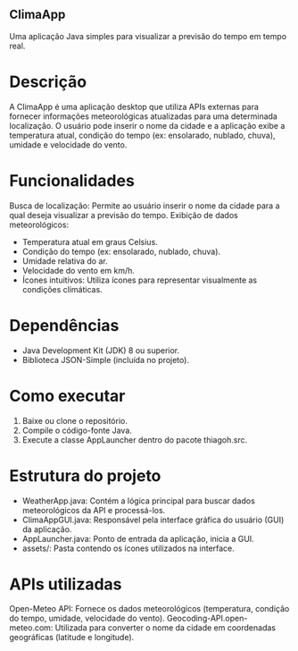 ## ClimaApp
Uma aplicação Java simples para visualizar a previsão do tempo em tempo real.

# Descrição
A ClimaApp é uma aplicação desktop que utiliza APIs externas para fornecer informações meteorológicas atualizadas para uma determinada localização. O usuário pode inserir o nome da cidade e a aplicação exibe a temperatura atual, condição do tempo (ex: ensolarado, nublado, chuva), umidade e velocidade do vento.

# Funcionalidades
Busca de localização: Permite ao usuário inserir o nome da cidade para a qual deseja visualizar a previsão do tempo.
Exibição de dados meteorológicos:

- Temperatura atual em graus Celsius.
- Condição do tempo (ex: ensolarado, nublado, chuva).
- Umidade relativa do ar.
- Velocidade do vento em km/h.
- Ícones intuitivos: Utiliza ícones para representar visualmente as condições climáticas.

# Dependências
- Java Development Kit (JDK) 8 ou superior.
- Biblioteca JSON-Simple (incluída no projeto).

# Como executar
1. Baixe ou clone o repositório.
2. Compile o código-fonte Java.
3. Execute a classe AppLauncher dentro do pacote thiagoh.src.

# Estrutura do projeto
- WeatherApp.java: Contém a lógica principal para buscar dados meteorológicos da API e processá-los.
- ClimaAppGUI.java: Responsável pela interface gráfica do usuário (GUI) da aplicação.
- AppLauncher.java: Ponto de entrada da aplicação, inicia a GUI.
- assets/: Pasta contendo os ícones utilizados na interface.

# APIs utilizadas
Open-Meteo API: Fornece os dados meteorológicos (temperatura, condição do tempo, umidade, velocidade do vento).
Geocoding-API.open-meteo.com: Utilizada para converter o nome da cidade em coordenadas geográficas (latitude e longitude).